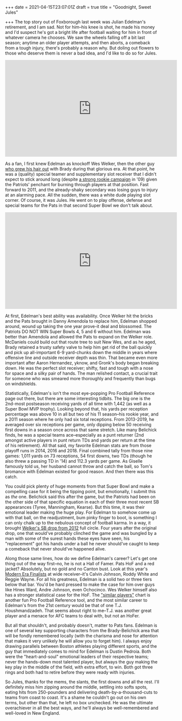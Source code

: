 +++
date = 2021-04-15T23:07:01Z
draft = true
title = "Goodnight, Sweet Jules"

+++
The top story out of Foxborough last week was Julian Edelman's retirement, and I am sad. Not for him–his knee is shot, he made his money and I'd suspect he's got a bright life after football waiting for him in front of whatever camera he chooses. We saw the wheels falling off a bit last season; anytime an older player attempts, and then aborts, a comeback from a tough injury, there's probably a reason why. But doling out flowers to those who deserve them is never a bad idea, and I'd like to do so for Jules.

<iframe width="560" height="315" src="https://www.youtube.com/embed/Jo-4xrRErvk" title="YouTube video player" frameborder="0" allow="accelerometer; autoplay; clipboard-write; encrypted-media; gyroscope; picture-in-picture" allowfullscreen></iframe>

As a fan, I first knew Edelman as knockoff Wes Welker, then the other guy [who grew his hair out](https://www.pinterest.com/pin/151433606194509219/) with Brady during that glorious era. At that point, he was a (quality) special teamer and supplementary slot receiver that I didn't expect to stick around long (despite [a strong rookie campaign](https://www.pro-football-reference.com/players/E/EdelJu00.htm#:\~:text=Draft%3A%20New%20England%20Patriots%20in,of%20the%202009%20NFL%20Draft.) in '09) given the Patriots' penchant for burning through players at that position. Fast forward to 2011, and the already-shaky secondary was losing guys to injury at an alarming pace. All the sudden, there was a white dude playing slot corner. Of course, it was Jules. He went on to play offense, defense and special teams for the Pats in that second Super Bowl we don't talk about.

<iframe width="560" height="315" src="https://www.youtube.com/embed/NhW8agJn04c" title="YouTube video player" frameborder="0" allow="accelerometer; autoplay; clipboard-write; encrypted-media; gyroscope; picture-in-picture" allowfullscreen></iframe>

At first, Edelman's best ability was availability. Once Welker hit the bricks and the Pats brought in Danny Amendola to replace him, Edelman shopped around, wound up taking the one year prove-it deal and blossomed. The Patriots DO NOT WIN Super Bowls 4, 5 and 6 without him. Edelman was better than Amendola and allowed the Pats to expand on the Welker role. McDaniels could build out that route tree to suit New Wes, and as he aged, Brady retained a trusty safety valve to help him get rid of the ball quickly and pick up all-important 6-9 yard-chunks down the middle in years where offensive line and outside receiver depth was thin. That became even more important after Aaron Hernandez, yknow, and Gronk's body began breaking down. He was the perfect slot receiver; shifty, fast and tough with a nose for space and a silky pair of hands. The man relished contact, a crucial trait for someone who was smeared more thoroughly and frequently than bugs on windshields.

Statistically, Edelman's isn't the most eye-popping Pro Football Reference page out there, but there are some interesting tidbits. The big one is the 2nd-most postseason receiving yards of all time with 1,442 (as well as a Super Bowl MVP trophy). Looking beyond that, his yards per reception percentage was above 10 in all but two of his 11 season–his rookie year, and a 2011 season where he only had six total receptions. From 2013-2019, he averaged over six receptions per game, only dipping below 50 receiving first downs in a season once across that same stretch. Like many Belichick finds, he was a special teams ace–especially as a punt returner (2nd amongst active players in punt return TDs and yards per return at the time of his retirement). All that said, my favorite Edelman stats are from those playoff runs in 2014, 2016 and 2018. Final combined tally from those nine games: 1,011 yards on 73 receptions, 54 first downs, two TDs (though he also threw a passing TD in '14) and 112.3 yards per game. As Giselle famously told us, her husband cannot throw and catch the ball, so Tom's bromance with Edelman existed for good reason. And then there was this catch. 

You could pick plenty of huge moments from that Super Bowl and make a compelling case for it being the tipping point, but emotionally, I submit this as _the_ one. Belichick said this after the game, but the Patriots had been on the other side of that specific equation in each of their three most recent SB appearances (Tyree, Manningham, Kearse). But this time, it was their emotional leader making the huge play. For Edelman to somehow come up with that ball, on the readjustment, bum pinky finger to boot, is something I can only chalk up to the nebulous concept of football karma. In a way, it brought [Welker's SB drop from 2012](https://www.youtube.com/watch?v=pT6XziIQ5RI) full circle. Four years after the original drop, one that would've probably clinched the game and was bungled by a man with some of the surest hands these eyes have seen, his "replacement" got his hands under a ball he never should've caught to keep a comeback that never should've happened alive. 

Along those same lines, how do we define Edelman's career? Let's get one thing out of the way first–no, he is not a Hall of Famer. Pats HoF and a red jacket? Absolutely, but no gold and no Canton bust. Look at this year's [Modern Era Finalists](https://www.profootballhof.com/15-modern-era-player-finalists-announced-for-hofs-class-of-2021/) at wide receiver–it's Calvin Johnson, Roddy White and Reggie Wayne. For all his greatness, Edelman is a solid two or three tiers below that bar. You'd be hard pressed to make the case for him over guys like Hines Ward, Andre Johnson, even Ochocinco. Wes Welker himself also has a stronger statistical case for the HoF. The ["similar players"](https://www.pro-football-reference.com/players/E/EdelJu00.htm) chart is another fun Pro Football Reference tool, and the most similar career to Edelman's from the 21st century would be that of one T.J. Houshmandzadeh. That seems about right to me–T.J. was another great player and a menace for AFC teams to deal with, but not an HoFer. 

But all that shouldn't, and probably doesn't, matter to Pats fans. Edelman is one of several key supporting characters from the Brady-Belichick area that will be fondly remembered locally (with the charisma and nose for attention that makes it very unlikely he will allow you to forget him). I always enjoy drawing parallels between Boston athletes playing different sports, and the guy that immediately comes to mind for Edelman is Dustin Pedroia. Both were the "heart-and-soul" emotional leaders of their respective teams; never the hands-down most talented player, but always the guy making the key play in the middle of the field, with extra effort, to win. Both got three rings and both had to retire before they were ready with injuries. 

So Jules, thanks for the mems, the slants, the first downs and all the rest. I'll definitely miss him zipping around the middle, settling into softs spots, eating hits from 250-pounders and delivering death-by-a-thousand-cuts to teams from coast to coast. It's a shame he couldn't go out on his own terms, but other than that, he left no box unchecked. He was the ultimate overachiever in all the best ways, and he'll always be well-remembered and well-loved in New England.
